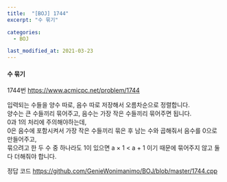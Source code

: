 ```yaml
---
title:  "[BOJ] 1744"
excerpt: "수 묶기"

categories:
  - BOJ

last_modified_at: 2021-03-23
---
```


#### 수 묶기

1744번 <https://www.acmicpc.net/problem/1744>

입력되는 수들을 양수 따로, 음수 따로 저장해서 오름차순으로 정렬합니다.<br>
양수는 큰 수들끼리 묶어주고, 음수는 가장 작은 수들끼리 묶어주면 됩니다.<br>
0과 1의 처리에 주의해야하는데,<br>
0은 음수에 포함시켜서 가장 작은 수들끼리 묶은 후 남는 수와 곱해줘서 음수를 0으로 만들어주고,<br>
묶으려고 한 두 수 중 하나라도 1이 있으면 a × 1 < a + 1 이기 때문에 묶어주지 않고 둘 다 더해줘야 합니다.

정답 코드 <https://github.com/GenieWonimanimo/BOJ/blob/master/1744.cpp>
